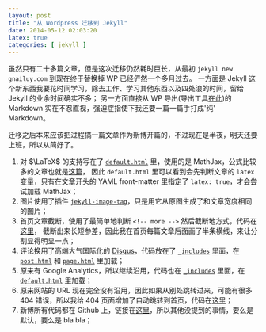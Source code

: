 ```yaml
---
layout: post
title: "从 Wordpress 迁移到 Jekyll"
date: 2014-05-12 02:03:20
latex: true
categories: [ jekyll ]
---
```


虽然只有二十多篇文章，但是这次迁移仍然耗时巨长，从最初 `jekyll new gnailuy.com` 到现在终于替换掉 WP 已经俨然一个多月过去。
一方面是 Jekyll 这个新东西我要花时间学习，除去工作、学习其他东西以及四处浪的时间，留给 Jekyll 的业余时间确实不多；
另一方面直接从 WP 导出(导出工具[在此][wp-to-jekyll])的 Markdown 实在不忍直视，强迫症指使下我还要一篇一篇手打成'纯' Markdown。

<!-- more -->

迁移之后本来应该把过程搞一篇文章作为新博开篇的，不过现在是半夜，明天还要上班，所以从简好了。

1. 对 $\LaTeX$ 的支持写在了 [`default.html`][default-html] 里，使用的是 MathJax，公式比较多的文章也就是[这篇][gsl-post]，
因此 `default.html` 里可以看到会先判断文章的 `latex` 变量，只有在文章开头的 YAML front-matter 里指定了 `latex: true`，才会尝试加载 MathJax；
2. 图片使用了插件 [`jekyll-image-tag`][image-tag]，只是用它从原图生成了和文章宽度相同的图片；
3. 首页文章截断，使用了最简单地判断 `<!-- more -->` 然后截断地方式，代码在[这里][home-page]，
截断出来长短参差，因此我在首页每篇文章后面画了半条横线，来让分割显得明显一点；
4. 评论换用了高端大气国际化的 [Disqus][disqus]，代码放在了 [`_includes`][includes] 里面，在 [`post.html`][post-html] 和 [`page.html`][page-html] 里加载；
5. 原来有 Google Analytics，所以继续沿用，代码也在 [`_includes`][includes] 里面，在 [`default.html`][default-html] 里加载；
6. 原来网站的 URL 现在完全没有沿用，因此如果从别处跳转过来，可能有很多 404 错误，所以我给 404 页面增加了自动跳转到首页，代码在[这里][404-redirect]；
7. 新博所有代码都在 Github 上，链接在[这里][gnailuy-com-git]，所以其他没提到的事情，要么是默认，要么是 bla bla；

[wp-to-jekyll]:     http://import.jekyllrb.com/docs/wordpress/
[gnailuy-com-git]:  https://github.com/gnailuy/gnailuy.com
[default-html]:     https://github.com/gnailuy/gnailuy.com/blob/master/_layouts/default.html
[gsl-post]:         /mathematics/2011/07/10/gsl-erlang-and-weibull-distribution/
[image-tag]:        https://github.com/robwierzbowski/jekyll-image-tag
[home-page]:        https://github.com/gnailuy/gnailuy.com/blob/master/index.html
[disqus]:           http://disqus.com/
[includes]:         https://github.com/gnailuy/gnailuy.com/tree/master/_includes
[post-html]:        https://github.com/gnailuy/gnailuy.com/blob/master/_layouts/post.html
[page-html]:        https://github.com/gnailuy/gnailuy.com/blob/master/_layouts/page.html
[404-redirect]:     https://github.com/gnailuy/gnailuy.com/blob/master/_layouts/default.html#L52
